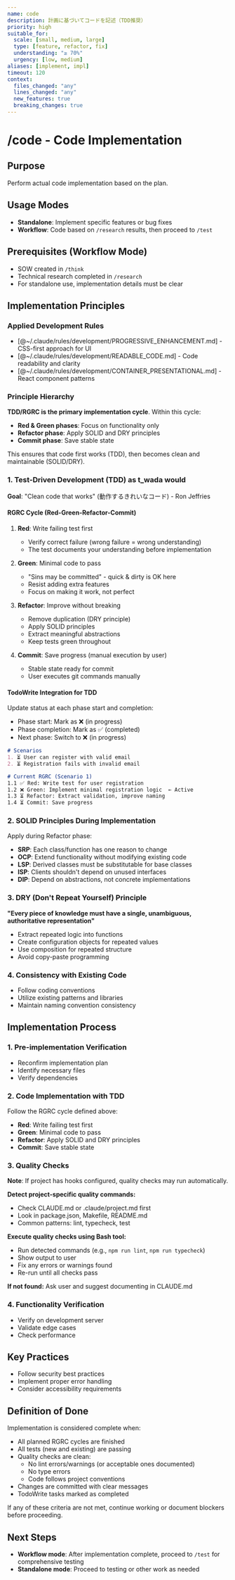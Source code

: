 ```yaml
---
name: code
description: 計画に基づいてコードを記述（TDD推奨）
priority: high
suitable_for:
  scale: [small, medium, large]
  type: [feature, refactor, fix]
  understanding: "≥ 70%"
  urgency: [low, medium]
aliases: [implement, impl]
timeout: 120
context:
  files_changed: "any"
  lines_changed: "any"
  new_features: true
  breaking_changes: true
---
```


# /code - Code Implementation

## Purpose

Perform actual code implementation based on the plan.

## Usage Modes

- **Standalone**: Implement specific features or bug fixes
- **Workflow**: Code based on `/research` results, then proceed to `/test`

## Prerequisites (Workflow Mode)

- SOW created in `/think`
- Technical research completed in `/research`
- For standalone use, implementation details must be clear

## Implementation Principles

### Applied Development Rules

- [@~/.claude/rules/development/PROGRESSIVE_ENHANCEMENT.md] - CSS-first approach for UI
- [@~/.claude/rules/development/READABLE_CODE.md] - Code readability and clarity
- [@~/.claude/rules/development/CONTAINER_PRESENTATIONAL.md] - React component patterns

### Principle Hierarchy

**TDD/RGRC is the primary implementation cycle**. Within this cycle:

- **Red & Green phases**: Focus on functionality only
- **Refactor phase**: Apply SOLID and DRY principles
- **Commit phase**: Save stable state

This ensures that code first works (TDD), then becomes clean and maintainable (SOLID/DRY).

### 1. Test-Driven Development (TDD) as t_wada would

**Goal**: "Clean code that works" (動作するきれいなコード) - Ron Jeffries

#### RGRC Cycle (Red-Green-Refactor-Commit)

1. **Red**: Write failing test first
   - Verify correct failure (wrong failure = wrong understanding)
   - The test documents your understanding before implementation

2. **Green**: Minimal code to pass
   - "Sins may be committed" - quick & dirty is OK here
   - Resist adding extra features
   - Focus on making it work, not perfect

3. **Refactor**: Improve without breaking
   - Remove duplication (DRY principle)
   - Apply SOLID principles
   - Extract meaningful abstractions
   - Keep tests green throughout

4. **Commit**: Save progress (manual execution by user)
   - Stable state ready for commit
   - User executes git commands manually

#### TodoWrite Integration for TDD

Update status at each phase start and completion:

- Phase start: Mark as ❌ (in progress)
- Phase completion: Mark as ✅ (completed)
- Next phase: Switch to ❌ (in progress)

```md
# Scenarios
1. ⏳ User can register with valid email
2. ⏳ Registration fails with invalid email

# Current RGRC (Scenario 1)
1.1 ✅ Red: Write test for user registration
1.2 ❌ Green: Implement minimal registration logic  ← Active
1.3 ⏳ Refactor: Extract validation, improve naming
1.4 ⏳ Commit: Save progress
```

### 2. SOLID Principles During Implementation

Apply during Refactor phase:

- **SRP**: Each class/function has one reason to change
- **OCP**: Extend functionality without modifying existing code
- **LSP**: Derived classes must be substitutable for base classes
- **ISP**: Clients shouldn't depend on unused interfaces
- **DIP**: Depend on abstractions, not concrete implementations

### 3. DRY (Don't Repeat Yourself) Principle

**"Every piece of knowledge must have a single, unambiguous, authoritative representation"**

- Extract repeated logic into functions
- Create configuration objects for repeated values
- Use composition for repeated structure
- Avoid copy-paste programming

### 4. Consistency with Existing Code

- Follow coding conventions
- Utilize existing patterns and libraries
- Maintain naming convention consistency

## Implementation Process

### 1. Pre-implementation Verification

- Reconfirm implementation plan
- Identify necessary files
- Verify dependencies

### 2. Code Implementation with TDD

Follow the RGRC cycle defined above:

- **Red**: Write failing test first
- **Green**: Minimal code to pass
- **Refactor**: Apply SOLID and DRY principles
- **Commit**: Save stable state

### 3. Quality Checks

**Note**: If project has hooks configured, quality checks may run automatically.

**Detect project-specific quality commands:**

- Check CLAUDE.md or .claude/project.md first
- Look in package.json, Makefile, README.md
- Common patterns: lint, typecheck, test

**Execute quality checks using Bash tool:**

- Run detected commands (e.g., `npm run lint`, `npm run typecheck`)
- Show output to user
- Fix any errors or warnings found
- Re-run until all checks pass

**If not found:** Ask user and suggest documenting in CLAUDE.md

### 4. Functionality Verification

- Verify on development server
- Validate edge cases
- Check performance

## Key Practices

- Follow security best practices
- Implement proper error handling
- Consider accessibility requirements

## Definition of Done

Implementation is considered complete when:

- All planned RGRC cycles are finished
- All tests (new and existing) are passing
- Quality checks are clean:
  - No lint errors/warnings (or acceptable ones documented)
  - No type errors
  - Code follows project conventions
- Changes are committed with clear messages
- TodoWrite tasks marked as completed

If any of these criteria are not met, continue working or document blockers before proceeding.

## Next Steps

- **Workflow mode**: After implementation complete, proceed to `/test` for comprehensive testing
- **Standalone mode**: Proceed to testing or other work as needed
